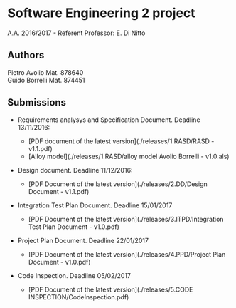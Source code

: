 # Software Engineering 2 project
A.A. 2016/2017 - Referent Professor: E. Di Nitto

## Authors

Pietro Avolio 	Mat. 878640  
Guido Borrelli 	Mat. 874451  

## Submissions

+ Requirements analysys and Specification Document. Deadline 13/11/2016:  
	- [PDF document of the latest version](./releases/1.RASD/RASD - v1.1.pdf)
    - [Alloy model](./releases/1.RASD/alloy model Avolio Borrelli - v1.0.als)
	
+ Design document. Deadline 11/12/2016:
	- [PDF Document of the latest version](./releases/2.DD/Design Document - v1.1.pdf) 
	
+ Integration Test Plan Document. Deadline 15/01/2017
	- [PDF Document of the latest version](./releases/3.ITPD/Integration Test Plan Document - v1.0.pdf)
	
+ Project Plan Document. Deadline 22/01/2017
	- [PDF Document of the latest version](./releases/4.PPD/Project Plan Document - v1.0.pdf)
	
+ Code Inspection. Deadline 05/02/2017
	- [PDF Document of the latest version](./releases/5.CODE INSPECTION/CodeInspection.pdf)

